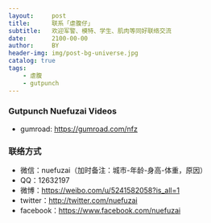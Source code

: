 ```yaml
---
layout:     post
title:      联系「虐腹仔」
subtitle:   欢迎军警、模特、学生、肌肉等同好联络交流
date:       2100-00-00
author:     BY
header-img: img/post-bg-universe.jpg
catalog: true
tags:
    - 虐腹
    - gutpunch
---
```


### Gutpunch Nuefuzai Videos
- gumroad: https://gumroad.com/nfz


### 联络方式
- 微信：nuefuzai（加时备注：城市-年龄-身高-体重，原因）
- QQ：12632197
- 微博：https://weibo.com/u/5241582058?is_all=1
- twitter：http://twitter.com/nuefuzai
- facebook：https://www.facebook.com/nuefuzai
